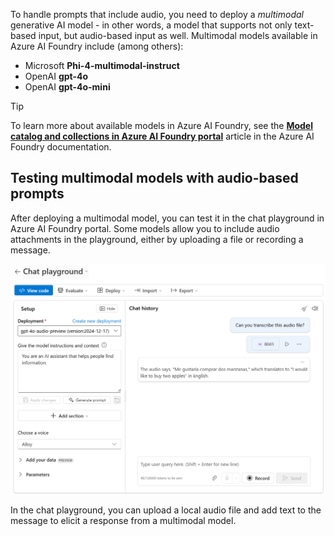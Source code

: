 To handle prompts that include audio, you need to deploy a *multimodal* generative AI model - in other words, a model that supports not only text-based input, but audio-based input as well. Multimodal models available in Azure AI Foundry include (among others):

- Microsoft **Phi-4-multimodal-instruct**
- OpenAI **gpt-4o**
- OpenAI **gpt-4o-mini**

> [!TIP]
> To learn more about available models in Azure AI Foundry, see the **[Model catalog and collections in Azure AI Foundry portal](/azure/ai-foundry/how-to/model-catalog-overview)** article in the Azure AI Foundry documentation.

## Testing multimodal models with audio-based prompts

After deploying a multimodal model, you can test it in the chat playground in Azure AI Foundry portal. Some models allow you to include audio attachments in the playground, either by uploading a file or recording a message.

![Screenshot of the chat playground with an audio-based prompt.](../media/audio-prompt.png)

In the chat playground, you can upload a local audio file and add text to the message to elicit a response from a multimodal model.
